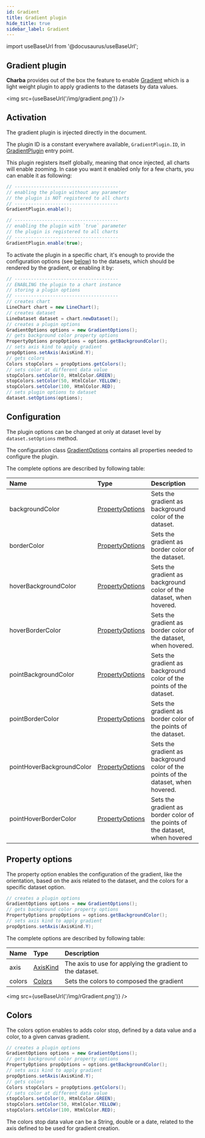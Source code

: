 ```yaml
---
id: Gradient
title: Gradient plugin
hide_title: true
sidebar_label: Gradient
---
```

import useBaseUrl from '@docusaurus/useBaseUrl';

## Gradient plugin

**Charba** provides out of the box the feature to enable [Gradient](https://github.com/kurkle/chartjs-plugin-gradient) which is a light weight plugin to apply gradients to the datasets by data values.

<img src={useBaseUrl('/img/gradient.png')} />

## Activation

The gradient plugin is injected directly in the document.

The plugin ID is a constant everywhere available, `GradientPlugin.ID`, in [GradientPlugin](https://pepstock-org.github.io/Charba/5.2/org/pepstock/charba/client/gradient/GradientPlugin.html) entry point.

This plugin registers itself globally, meaning that once injected, all charts will enable zooming. In case you want it enabled only for a few charts, you can enable it as following:

```java
// --------------------------------------
// enabling the plugin without any parameter
// the plugin is NOT registered to all charts
// --------------------------------------
GradientPlugin.enable();

// --------------------------------------
// enabling the plugin with `true` parameter
// the plugin is registered to all charts
// --------------------------------------
GradientPlugin.enable(true);
```

To activate the plugin in a specific chart, it's enough to provide the configuration options (see [below](#configuration)) to the datasets, which should be rendered by the gradient, or enabling it by:

```java
// --------------------------------------
// ENABLING the plugin to a chart instance 
// storing a plugin options 
// --------------------------------------
// creates chart
LineChart chart = new LineChart();
// creates dataset
LineDataset dataset = chart.newDataset();
// creates a plugin options
GradientOptions options = new GradientOptions();
// gets background color property options
PropertyOptions propOptions = options.getBackgroundColor();
// sets axis kind to apply gradient
propOptions.setAxis(AxisKind.Y);
// gets colors 
Colors stopColors = propOptions.getColors();
// sets color at different data value
stopColors.setColor(0, HtmlColor.GREEN);
stopColors.setColor(50, HtmlColor.YELLOW);
stopColors.setColor(100, HtmlColor.RED);
// sets plugin options to dataset
dataset.setOptions(options);
```

## Configuration

The plugin options can be changed at only at dataset level by `dataset.setOptions` method.
  
The configuration class [GradientOptions](https://pepstock-org.github.io/Charba/5.2/org/pepstock/charba/client/gradient/GradientOptions.html) contains all properties needed to configure the plugin.

The complete options are described by following table:

| Name | Type | Description
| :- | :- | :-----
| backgroundColor | [PropertyOptions](https://pepstock-org.github.io/Charba/5.2/org/pepstock/charba/client/gradient/PropertyOptions.html) | Sets the gradient as background color of the dataset.
| borderColor | [PropertyOptions](https://pepstock-org.github.io/Charba/5.2/org/pepstock/charba/client/gradient/PropertyOptions.html) | Sets the gradient as border color of the dataset. 
| hoverBackgroundColor | [PropertyOptions](https://pepstock-org.github.io/Charba/5.2/org/pepstock/charba/client/gradient/PropertyOptions.html) |  Sets the gradient as background color of the dataset, when hovered.
| hoverBorderColor | [PropertyOptions](https://pepstock-org.github.io/Charba/5.2/org/pepstock/charba/client/gradient/PropertyOptions.html) |  Sets the gradient as border color of the dataset, when hovered.
| pointBackgroundColor | [PropertyOptions](https://pepstock-org.github.io/Charba/5.2/org/pepstock/charba/client/gradient/PropertyOptions.html) |  Sets the gradient as background color of the points of the dataset.
| pointBorderColor | [PropertyOptions](https://pepstock-org.github.io/Charba/5.2/org/pepstock/charba/client/gradient/PropertyOptions.html) | Sets the gradient as border color of the points of the dataset.
| pointHoverBackgroundColor | [PropertyOptions](https://pepstock-org.github.io/Charba/5.2/org/pepstock/charba/client/gradient/PropertyOptions.html) | Sets the gradient as background color of the points of the dataset, when hovered.
| pointHoverBorderColor | [PropertyOptions](https://pepstock-org.github.io/Charba/5.2/org/pepstock/charba/client/gradient/PropertyOptions.html) | Sets the gradient as border color of the points of the dataset, when hovered

## Property options

The property option enables the configuration of the gradient, like the orientation, based on the axis related to the dataset, and the colors for a specific dataset option. 

```java
// creates a plugin options
GradientOptions options = new GradientOptions();
// gets background color property options
PropertyOptions propOptions = options.getBackgroundColor();
// sets axis kind to apply gradient
propOptions.setAxis(AxisKind.Y);
```

The complete options are described by following table:

| Name | Type | Description
| :- | :- | :-
| axis | [AxisKind](https://pepstock-org.github.io/Charba/5.2/org/pepstock/charba/client/enums/AxisKind.html) | The axis to use for applying the gradient to the dataset.
| colors | [Colors](https://pepstock-org.github.io/Charba/5.2/org/pepstock/charba/client/gradient/Colors.html) | Sets the colors to composed the gradient

<img src={useBaseUrl('/img/rGradient.png')} />

## Colors

The colors option enables to adds color stop, defined by a data value and a color, to a given canvas gradient. 

```java
// creates a plugin options
GradientOptions options = new GradientOptions();
// gets background color property options
PropertyOptions propOptions = options.getBackgroundColor();
// sets axis kind to apply gradient
propOptions.setAxis(AxisKind.Y);
// gets colors 
Colors stopColors = propOptions.getColors();
// sets color at different data value
stopColors.setColor(0, HtmlColor.GREEN);
stopColors.setColor(50, HtmlColor.YELLOW);
stopColors.setColor(100, HtmlColor.RED);
```

The colors stop data value can be a String, double or a date, related to the axis defined to be used for gradient creation.
